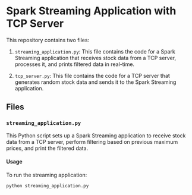 # Spark Streaming Application with TCP Server

This repository contains two files:

1. `streaming_application.py`: This file contains the code for a Spark Streaming application that receives stock data from a TCP server, processes it, and prints filtered data in real-time.

2. `tcp_server.py`: This file contains the code for a TCP server that generates random stock data and sends it to the Spark Streaming application.

## Files

### `streaming_application.py`

This Python script sets up a Spark Streaming application to receive stock data from a TCP server, perform filtering based on previous maximum prices, and print the filtered data.

#### Usage

To run the streaming application:

```bash
python streaming_application.py

